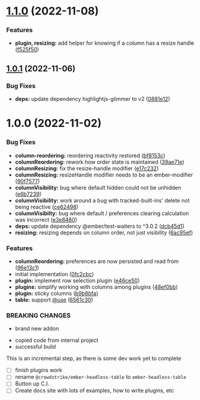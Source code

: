 # [1.1.0](https://github.com/CrowdStrike/ember-headless-table/compare/v1.0.1...v1.1.0) (2022-11-08)


### Features

* **plugin, resizing:** add helper for knowing if a column has a resize handle ([f525f50](https://github.com/CrowdStrike/ember-headless-table/commit/f525f50b4002766145187e8c19cce84e62605839))

## [1.0.1](https://github.com/CrowdStrike/ember-headless-table/compare/v1.0.0...v1.0.1) (2022-11-06)


### Bug Fixes

* **deps:** update dependency highlightjs-glimmer to v2 ([0881e12](https://github.com/CrowdStrike/ember-headless-table/commit/0881e12bb091daf711e3712151f26b6e6cd9ace5))

# 1.0.0 (2022-11-02)


### Bug Fixes

* **column-reordering:** reordering reactivity restored ([bf8153c](https://github.com/CrowdStrike/ember-headless-table/commit/bf8153c945e7215dd286ad74b9ffb2b77b3a4e47))
* **columnReordering:** rework how order state is maintained ([39ae71e](https://github.com/CrowdStrike/ember-headless-table/commit/39ae71ebb825d94d939fa5327ee75352734e92fd))
* **columnResizing:** fix the resize-handle modifier ([e17c232](https://github.com/CrowdStrike/ember-headless-table/commit/e17c23221c92d1507ef9b357311f6c3c978cbd12))
* **columnResizing:** resizeHandle modifier needs to be an ember-modifier ([90f7577](https://github.com/CrowdStrike/ember-headless-table/commit/90f7577512e82ac44e02e681860634ac7707d8d3))
* **columnVisibility:** bug where default hidden could not be unhidden ([e6b7239](https://github.com/CrowdStrike/ember-headless-table/commit/e6b72399b9efecc64ee056321bbabfb56eee5302))
* **columnVisibility:** work around a bug with tracked-built-ins' delete not being reactive ([ce62498](https://github.com/CrowdStrike/ember-headless-table/commit/ce624988ea72f0d471002ba4472eda5886ab9e0c))
* **columnVisibilty:** bug where default / preferences clearing calculation was incorrect ([e3e8480](https://github.com/CrowdStrike/ember-headless-table/commit/e3e84805e0a42c70d098a45f206a42e7be4b918f))
* **deps:** update dependency @ember/test-waiters to ^3.0.2 ([dcb45d1](https://github.com/CrowdStrike/ember-headless-table/commit/dcb45d19677c3cbc3ad38066ed2923f9e2974a37))
* **resizing:** resizing depends on column order, not just visibility ([6ac95ef](https://github.com/CrowdStrike/ember-headless-table/commit/6ac95ef47b02bf191103d8cca9d19b350e2a1342))


### Features

* **columnReordering:** preferences are now persisted and read from ([96e13c1](https://github.com/CrowdStrike/ember-headless-table/commit/96e13c10f4a9edf700ee5f7aaa1ecf784568ad33))
* initial implementation ([0fc2cbc](https://github.com/CrowdStrike/ember-headless-table/commit/0fc2cbcd5e274836ca6ab41fe2b9379a6adda812))
* **plugin:** implement row selection plugin ([e46ce50](https://github.com/CrowdStrike/ember-headless-table/commit/e46ce50480fcb510b88074fadd92027e6ffa01d9))
* **plugins:** simplify working with columns among plugins ([48ef0bb](https://github.com/CrowdStrike/ember-headless-table/commit/48ef0bbfba8cf677be09c5c40e8152b46a64e074))
* **plugin:** sticky columns ([b9b8bfa](https://github.com/CrowdStrike/ember-headless-table/commit/b9b8bfa476490af783d78f2992d9278874e33608))
* **table:** support [@use](https://github.com/use) ([6561c30](https://github.com/CrowdStrike/ember-headless-table/commit/6561c305f1998c9ce0283b9dfcd79f45fd7aa7d4))


### BREAKING CHANGES

* brand new addon
- copied code from internal project
- successful build

This is an incremental step, as there is some dev work yet to complete
- [ ] finish plugins work
- [ ] rename `@crowdstrike/ember-headless-table` to `ember-headless-table`
- [ ] Button up C.I.
- [ ] Create docs site with lots of examples, how to write plugins, etc
